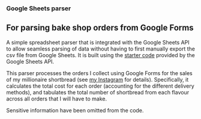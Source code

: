 ### Google Sheets parser
For parsing bake shop orders from Google Forms
---
A simple spreadsheet parser that is integrated with the Google Sheets API to allow seamless parsing of data without having to first manually export the csv file from Google Sheets. It is built using the [starter code](https://developers.google.com/sheets/api/quickstart/python) provided by the Google Sheets API. 

This parser processes the orders I collect using Google Forms for the sales of my millionaire shortbread (see [my Instagram](https://www.instagram.com/brd_n_bttr/) for details). Specifically, it calculates the total cost for each order (accounting for the different delivery methods), and tabulates the total number of shortbread from each flavour across all orders that I will have to make.

Sensitive information have been omitted from the code.


